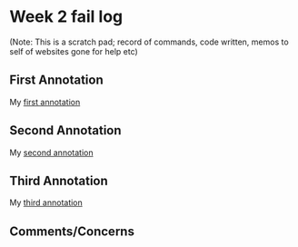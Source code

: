 # Week 2 fail log

(Note: This is a scratch pad; record of commands, code written, memos to self of websites gone for help etc)

## First Annotation
My [first annotation](https://hyp.is/rQCNHHQhEem2oVMfUTVNIw/site.craftingdigitalhistory.ca/capstone-exercise-1.html) 

## Second Annotation
My [second annotation](https://hyp.is/KdQbQnQiEemODOeXEnRdqA/site.craftingdigitalhistory.ca/rubric-and-assessment.html) 

## Third Annotation
My [third annotation](https://hyp.is/m2JJUHQiEemPW8N9DiLasA/workbook.craftingdigitalhistory.ca/introduction/crafting-digital-history/)

## Comments/Concerns


